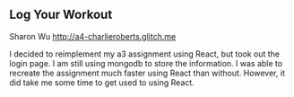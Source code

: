 ## Log Your Workout

Sharon Wu
http://a4-charlieroberts.glitch.me

I decided to reimplement my a3 assignment using React, but took out the login page. I am still using mongodb to store the information. I was able to recreate the assignment much faster using React than without. However, it did take me some time to get used to using React.

